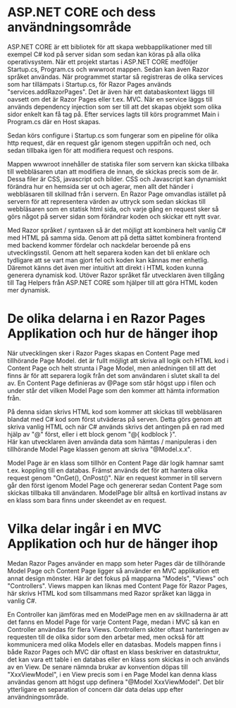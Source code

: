 # ASP.NET CORE och dess användningsområde

ASP.NET CORE är ett bibliotek för att skapa webbapplikationer med till exempel C# kod på server sidan som sedan kan köras på alla olika operativsystem.
När ett projekt startas i ASP.NET CORE medföljer Startup.cs, Program.cs och wwwroot mappen. Sedan kan även Razor språket användas.
När programmet startar så registreras de olika services som har tillämpats i Startup.cs, för Razor Pages används "services.addRazorPages". 
Det är även här ett databaskontext läggs till oavsett om det är Razor Pages eller t.ex. MVC.  När en service läggs till används dependency injection som ser till att det 
skapas objekt som olika sidor enkelt kan få tag på. Efter services lagts till körs programmet Main i Program.cs där en Host skapas. 

Sedan körs configure i Startup.cs som fungerar som en pipeline för olika http request, där en request går igenom stegen uppifrån och ned, och sedan tillbaka igen för att modifiera request och respons.

Mappen wwwroot innehåller de statiska filer som servern kan skicka tillbaka till webbläsaren utan att modifiera de innan, de skickas precis som de är. 
Dessa filer är CSS, javascript och bilder. CSS och Javascript kan dynamiskt förändra hur en hemsida ser ut och agerar, men allt det händer i webbläsaren till skillnad från i servern. En Razor Page omvandlas istället på servern för att representera värden av uttryck som sedan skickas till webbläsaren som en statisk html sida, och varje gång en request sker så görs något på server sidan som förändrar koden och skickar ett nytt svar. 

Med Razor språket / syntaxen så är det möjligt att kombinera helt vanlig C# med HTML på samma sida. Genom att på detta sättet kombinera frontend med backend kommer fördelar och nackdelar beroende på ens utvecklingsstil. Genom att helt separera koden kan det bli enklare och tydligare att se vart man gjort fel och koden kan kännas mer enhetlig. Däremot känns det även mer intuitivt att direkt i HTML koden kunna generera dynamisk kod. 
Utöver Razor språket får utvecklaren även tillgång till Tag Helpers från ASP.NET CORE som hjälper till att göra HTML koden mer dynamisk. 

# De olika delarna i en Razor Pages Applikation och hur de hänger ihop

När utvecklingen sker i Razor Pages skapas en Content Page med tillhörande Page Model. det är fullt möjligt att skriva all logik och HTML kod i Content Page 
och helt strunta i Page Model, men anledningen till att det finns är för att separera logik från det som användaren i slutet skall ta del av.
En Content Page definieras av @Page som står högst upp i filen och under står det vilken Model Page som den kommer att hämta information från.  

På denna sidan skrivs HTML kod som kommer att skickas till webbläsaren blandat med C# kod som först utväderas på serven. 
Detta görs genom att skriva vanlig HTML och när C# används skrivs det antingen på en rad med hjälp av "@" först, eller i ett block genom "@{ kodblock }".  
Här kan utvecklaren även använda data som hämtas / manipuleras i den tillhörande Model Page klassen genom att skriva "@Model.x.x".

Model Page är en klass som tillhör en Content Page där logik hamnar samt t.ex. koppling till en databas. Främst används det för att hantera olika request genom "OnGet(), OnPost()". När en request kommer in till servern går den först igenom Model Page och genererar sedan Content Page som skickas tillbaka till användaren. 
ModelPage blir alltså en kortlivad instans av en klass som bara finns under skeendet av en request. 

# Vilka delar ingår i en MVC Applikation och hur de hänger ihop

Medan Razor Pages använder en mapp som heter Pages där de tillhörande Model Page och Content Page ligger så använder en MVC applikation ett annat design mönster. 
Här är det fokus på mapparna "Models", "Views" och "Controllers". Views mappen kan liknas med Content Page för Razor Pages,
här skrivs HTML kod som tillsammans med Razor språket kan lägga in vanlig C#. 

En Controller kan jämföras med en ModelPage men en av skillnaderna är att det fanns en Model Page för varje Content Page,
medan i MVC så kan en Controller användas för flera Views. Controllern sköter oftast hanteringen av requesten till de olika sidor som den arbetar med, 
men också för att kommunicera med olika Models eller en datasbas.
Models mappen finns i både Razor Pages och MVC där oftast en klass beskriver en datastruktur, 
det kan vara ett table i en databas eller en klass som skickas in och används av en View. 
De senare nämnda brukar av konvention döpas till "XxxViewModel", i en View precis som i en Page Model kan denna klass användas genom att högst upp definera "@Model XxxViewModel".  Det blir ytterligare en separation of concern där data delas upp efter användningsområde. 
















